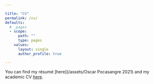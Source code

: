 ```yaml
---

title: "CV"
permalink: /cv/
defaults:
  # _pages
  - scope:
      path: ""
      type: pages
    values:
      layout: single
      author_profile: true

---
```


You can find my résumé [here](/assets/Oscar Pocasangre 2021) and my academic CV [here](/assets/Pocasangre2021). 
